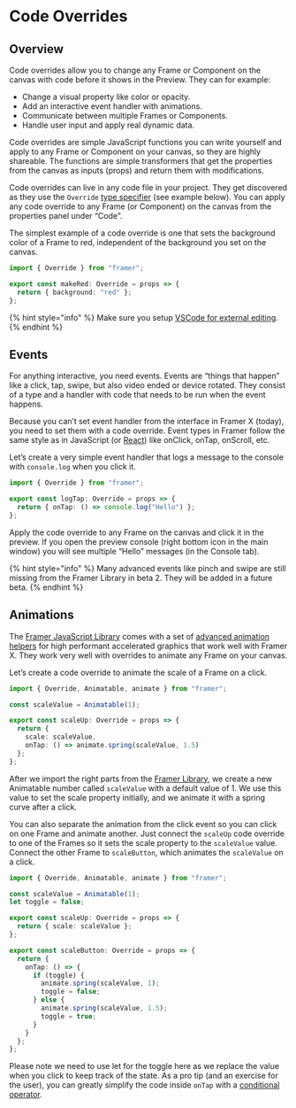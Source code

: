 # Code Overrides

## Overview

Code overrides allow you to change any Frame or Component on the canvas with code before it shows in the Preview. They can for example:

* Change a visual property like color or opacity.
* Add an interactive event handler with animations.
* Communicate between multiple Frames or Components.
* Handle user input and apply real dynamic data.

Code overrides are simple JavaScript functions you can write yourself and apply to any Frame or Component on your canvas, so they are highly shareable. The functions are simple transformers that get the properties from the canvas as inputs \(props\) and return them with modifications.

Code overrides can live in any code file in your project. They get discovered as they use the `Override` [type specifier](https://www.typescriptlang.org/docs/handbook/basic-types.html) \(see example below\). You can apply any code override to any Frame \(or Component\) on the canvas from the properties panel under “Code”.

The simplest example of a code override is one that sets the background color of a Frame to red, independent of the background you set on the canvas.

```typescript
import { Override } from "framer";

export const makeRed: Override = props => {
  return { background: "red" };
};
```

{% hint style="info" %}
Make sure you setup [VSCode for external editing](https://framer.gitbook.io/framer/code#editor-setup).
{% endhint %}

## Events

For anything interactive, you need events. Events are “things that happen” like a click, tap, swipe, but also video ended or device rotated. They consist of a type and a handler with code that needs to be run when the event happens.

Because you can’t set event handler from the interface in Framer X \(today\), you need to set them with a code override. Event types in Framer follow the same style as in JavaScript \(or [React](https://reactjs.org/docs/events.html#supported-events)\) like onClick, onTap, onScroll, etc.

Let’s create a very simple event handler that logs a message to the console with `console.log` when you click it.

```typescript
import { Override } from "framer";

export const logTap: Override = props => {
  return { onTap: () => console.log("Hello") };
};
```

Apply the code override to any Frame on the canvas and click it in the preview. If you open the preview console \(right bottom icon in the main window\) you will see multiple “Hello” messages \(in the Console tab\).

{% hint style="info" %}
Many advanced events like pinch and swipe are still missing from the Framer Library in beta 2. They will be added in a future beta.
{% endhint %}

## Animations

The [Framer JavaScript Library](https://github.com/framer/FramerXDocs/tree/e9c19e1403355da70729ff164d02f89dcc6baaf3/code/framer.js) comes with a set of [advanced animation helpers](framer.js/animation.md) for high performant accelerated graphics that work well with Framer X. They work very well with overrides to animate any Frame on your canvas.

Let’s create a code override to animate the scale of a Frame on a click.

```typescript
import { Override, Animatable, animate } from "framer";

const scaleValue = Animatable(1);

export const scaleUp: Override = props => {
  return {
    scale: scaleValue,
    onTap: () => animate.spring(scaleValue, 1.5)
  };
};
```

After we import the right parts from the [Framer Library](https://github.com/framer/FramerXDocs/tree/e9c19e1403355da70729ff164d02f89dcc6baaf3/code/framer.js), we create a new Animatable number called `scaleValue` with a default value of 1. We use this value to set the scale property initially, and we animate it with a spring curve after a click.

You can also separate the animation from the click event so you can click on one Frame and animate another. Just connect the `scaleUp` code override to one of the Frames so it sets the scale property to the `scaleValue` value. Connect the other Frame to `scaleButton`, which animates the `scaleValue` on a click.

```typescript
import { Override, Animatable, animate } from "framer";

const scaleValue = Animatable(1);
let toggle = false;

export const scaleUp: Override = props => {
  return { scale: scaleValue };
};

export const scaleButton: Override = props => {
  return {
    onTap: () => {
      if (toggle) {
        animate.spring(scaleValue, 1);
        toggle = false;
      } else {
        animate.spring(scaleValue, 1.5);
        toggle = true;
      }
    }
  };
};
```

Please note we need to use let for the toggle here as we replace the value when you click to keep track of the state. As a pro tip \(and an exercise for the user\), you can greatly simplify the code inside `onTap` with a [conditional operator](https://stackoverflow.com/questions/6259982/how-do-you-use-the-conditional-operator-in-javascript).

